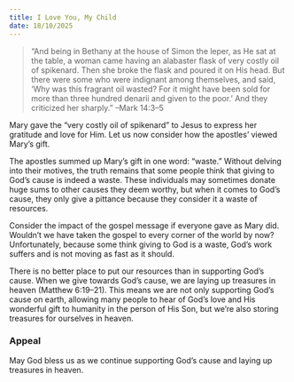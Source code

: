```yaml
---
title: I Love You, My Child
date: 18/10/2025
---
```


> <p></p>
> “And being in Bethany at the house of Simon the leper, as He sat at the table, a woman came having an alabaster flask of very costly oil of spikenard. Then she broke the flask and poured it on His head. But there were some who were indignant among themselves, and said, ‘Why was this fragrant oil wasted? For it might have been sold for more than three hundred denarii and given to the poor.’ And they criticized her sharply.” –Mark 14:3–5

Mary gave the “very costly oil of spikenard” to Jesus to express her gratitude and love for Him. Let us now consider how the apostles’ viewed Mary’s gift.

The apostles summed up Mary’s gift in one word: “waste.” Without delving into their motives, the truth remains that some people think that giving to God’s cause is indeed a waste. These individuals may sometimes donate huge sums to other causes they deem worthy, but when it comes to God’s cause, they only give a pittance because they consider it a waste of resources.

Consider the impact of the gospel message if everyone gave as Mary did. Wouldn’t we have taken the gospel to every corner of the world by now? Unfortunately, because some think giving to God is a waste, God’s work suffers and is not moving as fast as it should.

There is no better place to put our resources than in supporting God’s cause. When we give towards God’s cause, we are laying up treasures in heaven (Matthew 6:19–21). This means we are not only supporting God’s cause on earth, allowing many people to hear of God’s love and His wonderful gift to humanity in the person of His Son, but we’re also storing treasures for ourselves in heaven.

### Appeal

May God bless us as we continue supporting God’s cause and laying up treasures in heaven.